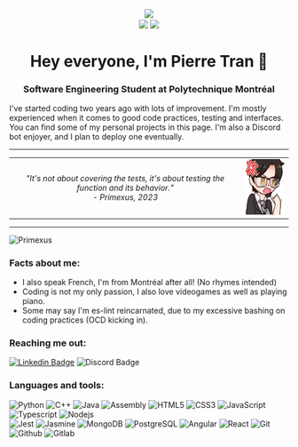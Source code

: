 <div align="center">
    <a> <img src="https://img.shields.io/badge/skill%20issue-on-brightgreen"/> </a>
    <br>
    <a> <img src="https://img.shields.io/badge/es--lint-on-blueviolet"/> </a>
    <a> <img src="https://img.shields.io/badge/based-always-blue"/> </a>
    <h1>Hey everyone, I'm Pierre Tran 👋</h1>
    <h3>Software Engineering Student at Polytechnique Montréal</h3>
</div>
I've started coding two years ago with lots of improvement. I'm mostly experienced when it comes to good code practices, testing and interfaces. You can find some of my personal projects in this page. I'm also a Discord bot enjoyer, and I plan to deploy one eventually.
<hr>

<table align="center">
    <tr>
        <td>
            <i> 
                <div align="center">"It's not about covering the tests, it's about testing the function and its behavior."</div>
                <div align="center"> - Primexus, 2023 </div>
            </i>
        </td>
        <td><img src="https://github.com/Primexus/Primexus/blob/main/files/mad_prime.png" width=100 height=100></td>
    </tr>
</table>

<hr>

<a> <img src="https://komarev.com/ghpvc/?username=Primexus&label=Profile%20views&color=0e75b6&style=flat" alt="Primexus" /> </a>

### Facts about me:
- I also speak French, I'm from Montréal after all! (No rhymes intended)
- Coding is not my only passion, I also love videogames as well as playing piano.
- Some may say I'm es-lint reincarnated, due to my excessive bashing on coding practices (OCD kicking in).

### Reaching me out:
[![Linkedin Badge](https://img.shields.io/badge/-pierre--tran--canada-blue?style=flat&logo=Linkedin&logoColor=white)](https://www.linkedin.com/in/pierre-tran-canada/)
![Discord Badge](https://img.shields.io/badge/-Coronaxus%239042-blueviolet?style=flat&logo=Discord&logoColor=white)

### Languages and tools:
![Python](https://img.shields.io/badge/-Python-1572B6?style=flat-square&logo=python&logoColor=white)
![C++](https://img.shields.io/badge/-C++-7134EB?style=flat-square&logo=cplusplus&logoColor=white)
![Java](https://img.shields.io/badge/-Java-orange?style=flat-square)
![Assembly](https://img.shields.io/badge/-Assembly%20IA--32-gray?style=flat-square)
![HTML5](https://img.shields.io/badge/-HTML5-E34F26?style=flat-square&logo=html5&logoColor=white)
![CSS3](https://img.shields.io/badge/-CSS-1572B6?style=flat-square&logo=css3)
![JavaScript](https://img.shields.io/badge/-JavaScript-F0DB4F?style=flat-square&logo=javascript&logoColor=black)
![Typescript](https://img.shields.io/badge/-Typescript-blue?style=flat-square&logo=typescript&logoColor=white)
![Nodejs](https://img.shields.io/badge/-Nodejs-3C873A?style=flat-square&logo=Node.js&logoColor=white)
<br>
![Jest](https://img.shields.io/badge/-Jest-C21325?style=flat-square&logo=Jest&logoColor=white)
![Jasmine](https://img.shields.io/badge/-Jasmine-8A4182?style=flat-square&logo=jasmine&logoColor=white)
![MongoDB](https://img.shields.io/badge/-MongoDB-4DB33D?style=flat-square&logo=mongodb&logoColor=white)
![PostgreSQL](https://img.shields.io/badge/-PostgreSQL-blue?style=flat-square&logo=postgresql&logoColor=white)
![Angular](https://img.shields.io/badge/-Angular-DD1B16?style=flat-square&logo=angular&logoColor=white)
![React](https://img.shields.io/badge/-React-61DAFB?style=flat-square&logo=react&logoColor=black)
![Git](https://img.shields.io/badge/-Git-F05032?style=flat-square&logo=git&logoColor=white)
![Github](https://img.shields.io/badge/-Github-181717?style=flat-square&logo=github&logoColor=white)
![Gitlab](https://img.shields.io/badge/-Gitlab-FC6D26?style=flat-square&logo=gitlab&logoColor=white)
